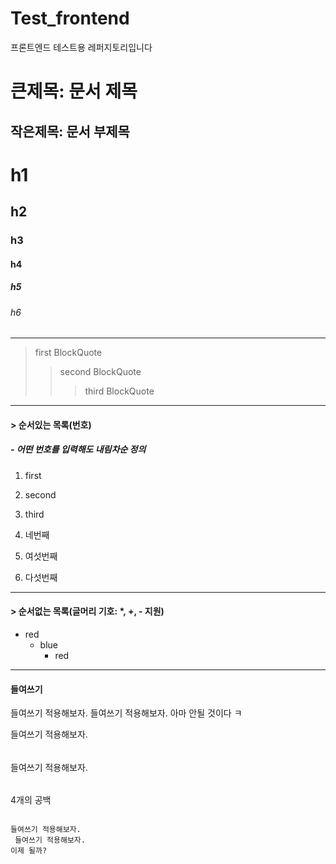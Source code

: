 # Test_frontend
프론트엔드 테스트용 레퍼지토리입니다


큰제목: 문서 제목
=============

작은제목: 문서 부제목
-------------

# h1
## h2
### h3
#### h4
##### h5
###### h6

- - - 

> first BlockQuote
> > second BlockQuote
> > > third BlockQuote

---------------------------------------

#### > 순서있는 목록(번호)
##### - 어떤 번호를 입력해도 내림차순 정의
1. first
2. second
3. third

4. 네번째
6. 여섯번째
5. 다섯번째

* * *

#### > 순서없는 목록(글머리 기호: *, +, - 지원)
* red
  * blue
    * red

*****

#### 들여쓰기
들여쓰기 적용해보자.
 들여쓰기 적용해보자.
아마 안될 것이다 ㅋ

들여쓰기 적용해보자.
######
들여쓰기 적용해보자.
######
4개의 공백

<pre>
<code>
들여쓰기 적용해보자.
 들여쓰기 적용해보자.
이제 될까?
</code>
</pre>

